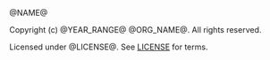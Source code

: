 [comment]: <> (Don't edit this file!)
[comment]: <> (It is automatically updated after every release of https://github.com/alejandrohdezma/defaults)
[comment]: <> (If you want to suggest change, please open a PR or issue in that repository)

@NAME@

Copyright (c) @YEAR_RANGE@ @ORG_NAME@. All rights reserved.

Licensed under @LICENSE@. See [LICENSE](LICENSE) for terms.